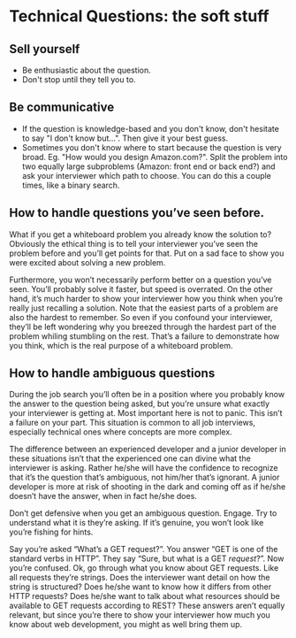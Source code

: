 # Technical Questions: the soft stuff

## Sell yourself
* Be enthusiastic about the question.
* Don't stop until they tell you to.

## Be communicative
* If the question is knowledge-based and you don't know, don't hesitate to say
  "I don't know but...". Then give it your best guess.
* Sometimes you don't know where to start because the question is very broad. Eg.
  "How would you design Amazon.com?". Split the problem into two equally large
  subproblems (Amazon: front end or back end?) and ask your interviewer which
  path to choose. You can do this a couple times, like a binary search.

## How to handle questions you’ve seen before.

What if you get a whiteboard problem you already know the solution to?
Obviously the ethical thing is to tell your interviewer you’ve seen the problem
before and you’ll get points for that. Put on a sad face to show you were
excited about solving a new problem.

Furthermore, you won’t necessarily perform better on a question you’ve seen.
You’ll probably solve it faster, but speed is overrated. On the other hand,
it’s much harder to show your interviewer how you think when you’re really just
recalling a solution. Note that the easiest parts of a problem are also the
hardest to remember. So even if you confound your interviewer, they’ll be left
wondering why you breezed through the hardest part of the problem whiling
stumbling on the rest. That’s a failure to demonstrate how you think, which is
the real purpose of a whiteboard problem.

## How to handle ambiguous questions

During the job search you’ll often be in a position where you probably know the
answer to the question being asked, but you’re unsure what exactly your
interviewer is getting at. Most important here is not to panic. This isn’t a
failure on your part. This situation is common to all job interviews,
especially technical ones where concepts are more complex.

The difference between an experienced developer and a junior developer in these
situations isn’t that the experienced one can divine what the interviewer is
asking. Rather he/she will have the confidence to recognize that it’s the
question that’s ambiguous, not him/her that’s ignorant. A junior developer is
more at risk of shooting in the dark and coming off as if he/she doesn’t have
the answer, when in fact he/she does.

Don’t get defensive when you get an ambiguous question. Engage. Try to
understand what it is they’re asking. If it’s genuine, you won’t look like
you’re fishing for hints.

Say you’re asked “What’s a GET request?”. You answer “GET is one of the
standard verbs in HTTP”. They say “Sure, but what is a GET *request*?”. Now
you’re confused. Ok, go through what you know about GET requests. Like all
requests they’re strings. Does the interviewer want detail on how the string is
structured? Does he/she want to know how it differs from other HTTP requests?
Does he/she want to talk about what resources should be available to GET
requests according to REST? These answers aren’t equally relevant, but since
you’re there to show your interviewer how much you know about web development,
you might as well bring them up.


